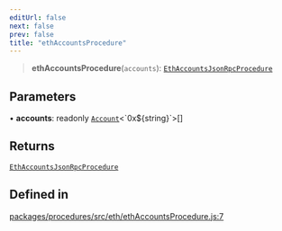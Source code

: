 ```yaml
---
editUrl: false
next: false
prev: false
title: "ethAccountsProcedure"
---
```


> **ethAccountsProcedure**(`accounts`): [`EthAccountsJsonRpcProcedure`](/reference/tevm/procedures/type-aliases/ethaccountsjsonrpcprocedure/)

## Parameters

• **accounts**: readonly [`Account`](/reference/tevm/utils/type-aliases/account/)\<\`0x$\{string\}\`\>[]

## Returns

[`EthAccountsJsonRpcProcedure`](/reference/tevm/procedures/type-aliases/ethaccountsjsonrpcprocedure/)

## Defined in

[packages/procedures/src/eth/ethAccountsProcedure.js:7](https://github.com/qbzzt/tevm-monorepo/blob/main/packages/procedures/src/eth/ethAccountsProcedure.js#L7)
